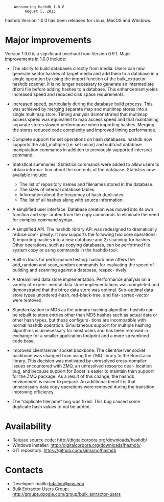 		Announcing hashdb 1.0.0
		     August 5, 2013

hashdb Version 1.0.0 has been released for Linux, MacOS and Windows.

Major improvements
==================
Version 1.0.0 is a significant overhaul from Version 0.9.1. Major improvements in 1.0.0 include:

* The ability to build databases directly from media. Users can now generate sector hashes
of target media and add them to a database in a single operation by using the import
function of the bulk_extractor hashdb scanner. It is no longer necessary to generate an
intermediate dfxml file before adding hashes to a database. This enhancement yields
increased speed and reduced disk space requirements.

* Increased speed, particularly during the database build process. This was achieved by
merging separate map and multimap stores into a single multimap store. Timing analysis
demonstrated that multimap access speed was equivalent to map access speed and that
maintaining separate stores slowed performance when importing hashes. Merging the
stores reduced code complexity and improved timing performance.

* Complete support for set operations on hash databases. hashdb now supports the add_multiple
(i.e. set union) and subtract database manipulation commands in addition to previously
supported intersect command.

* Statistical summaries. Statistics commands were added to allow users to obtain informa-
tion about the contents of the database.
Statistics now available include:
    * The list of repository names and filenames stored in the database.
    * The sizes of internal database tables.
    * Information about the frequency of hash duplicates.
    * The list of all hashes along with source information.

* A simplified user interface. Database creation was moved into its own function and sep-
arated from the copy commands to eliminate the need for complex command syntax.

* A simplified API. The hashdb library API was redesigned to dramatically reduce com-
plexity. It now supports the following two core operations: 1) importing hashes into a
new database and 2) scanning for hashes. Other operations, such as copying databases,
can be performed file system copy or using commands in the hashdb tool.

* Built-in tools for performance testing. hashdb now offers the add_random and scan_random
commands for evaluating the speed of building and scanning against a database, respec-
tively.

* A streamlined data store implementation. Performance analysis on a variety of experi-
mental data store implementations was completed and demonstrated that the btree data
store was optimal. Sub-optimal data store types unordered-hash, red-black-tree, and flat-
sorted-vector were removed.

* Standardization to MD5 as the primary hashing algorithm. hashdb can be rebuilt to store
entries other than MD5 hashes such as actual data or other hash types, but these configura-
tions are incompatible with normal hashdb operation. Simultaneous support for multiple
hashing algorithms is unnecessary for most users and has been removed in exchange for
a smaller application footprint and a more streamlined code base.

* Improved client/server socket backbone. The client/server socket backbone was changed
from using the ZMQ library to the Boost.asio library. This decision was motivated by
unresolved cross-compiler issues encountered with ZMQ, an unresolved resource deal-
location bug, and because support for Boost is easier to maintain than support for the
ZMQ package. As a result of this change, the hashdb environment is easier to prepare.
An additional benefit is that unnecessary data copy operations were removed during the
transition, improving efficiency.

* The “duplicate filename” bug was fixed. This bug caused some duplicate hash values to
not be added.

Availability
============
* Release source code: http://digitalcorpora.org/downloads/hashdb/
* Windows installer: http://digitalcorpora.org/downloads/hashdb/
* GIT repository: https://github.com/simsong/hashdb

Contacts
========
* Developer: mailto:bdallen@nps.edu
* Bulk Extractor Users Group: http://groups.google.com/group/bulk_extractor-users


